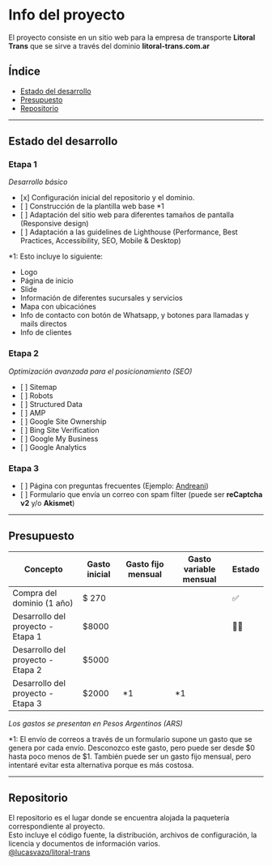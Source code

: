 # Info del proyecto

El proyecto consiste en un sitio web para la empresa de transporte **Litoral Trans** que se sirve a través del dominio **litoral-trans.com.ar**

## Índice

- [Estado del desarrollo](#Estado-del-desarrollo)
- [Presupuesto](#Presupuesto)
- [Repositorio](#Repositorio)

---

## Estado del desarrollo

### Etapa 1

*Desarrollo básico*

- [x]&nbsp;Configuración inicial del repositorio y el dominio.
- [ ]&nbsp;Construcción de la plantilla web base *1
- [ ]&nbsp;Adaptación del sitio web para diferentes tamaños de pantalla (Responsive design)
- [ ]&nbsp;Adaptación a las guidelines de Lighthouse (Performance, Best Practices, Accessibility, SEO, Mobile & Desktop)

*1: Esto incluye lo siguiente:
- Logo
- Página de inicio
- Slide
- Información de diferentes sucursales y servicios
- Mapa con ubicaciónes
- Info de contacto con botón de Whatsapp, y botones para llamadas y mails directos
- Info de clientes

### Etapa 2

*Optimización avanzada para el posicionamiento (SEO)*

- [ ]&nbsp;Sitemap
- [ ]&nbsp;Robots
- [ ]&nbsp;Structured Data
- [ ]&nbsp;AMP
- [ ]&nbsp;Google Site Ownership
- [ ]&nbsp;Bing Site Verification
- [ ]&nbsp;Google My Business
- [ ]&nbsp;Google Analytics

### Etapa 3

- [ ]&nbsp;Página con preguntas frecuentes (Ejemplo: [Andreani](https://virtual.andreani.com/ayuda.html))
- [ ]&nbsp;Formulario que envía un correo con spam filter (puede ser **reCaptcha v2** y/o **Akismet**)

---

## Presupuesto

<table>
    <thead>
    <tr>
        <th>Concepto</th>
        <th>Gasto inicial</th>
        <th>Gasto fijo mensual</th>
        <th>Gasto variable mensual</th>
        <th>Estado</th>
    </tr>
    </thead>
    <tbody>
    <tr>
        <td>Compra del dominio (1 año)</td>
        <td>$ 270</td>
        <td></td>
        <td></td>
        <td>✅</td>
    </tr>
    <tr>
        <td>Desarrollo del proyecto - Etapa 1</td>
        <td>$8000</td>
        <td></td>
        <td></td>
        <td>👨‍💻</td>
    </tr>
    <tr>
        <td>Desarrollo del proyecto - Etapa 2</td>
        <td>$5000</td>
        <td></td>
        <td></td>
        <td></td>
    </tr>
    <tr>
        <td>Desarrollo del proyecto - Etapa 3</td>
        <td>$2000</td>
        <td>*1</td>
        <td>*1</td>
        <td></td>
    </tr>
    </tbody>
</table>

*Los gastos se presentan en Pesos Argentinos (ARS)*

*1: El envío de correos a través de un formulario supone un gasto que se genera por cada envío. Desconozco este gasto, pero puede ser desde $0 hasta poco menos de $1.
También puede ser un gasto fijo mensual, pero intentaré evitar esta alternativa porque es más costosa.

---

## Repositorio

El repositorio es el lugar donde se encuentra alojada la paquetería correspondiente al proyecto. \
Esto incluye el código fuente, la distribución, archivos de configuración, la licencia y documentos de información varios. \
[@lucasvazq/litoral-trans](https://github.com/lucasvazq/litoral-trans/)
